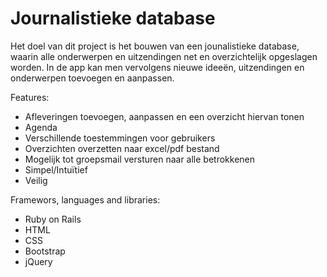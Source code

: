 Journalistieke database
=================
Het doel van dit project is het bouwen van een jounalistieke database, waarin alle onderwerpen en uitzendingen net en overzichtelijk opgeslagen worden. In de app kan men vervolgens nieuwe ideeën, uitzendingen en onderwerpen toevoegen en aanpassen. 


Features:
* Afleveringen toevoegen, aanpassen en een overzicht hiervan tonen
* Agenda
* Verschillende toestemmingen voor gebruikers
* Overzichten overzetten naar excel/pdf bestand
* Mogelijk tot groepsmail versturen naar alle betrokkenen
* Simpel/Intuïtief
* Veilig

Framewors, languages and libraries:
* Ruby on Rails
* HTML
* CSS
* Bootstrap
* jQuery
